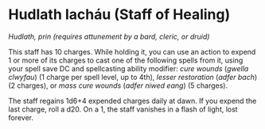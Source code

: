 # Hudlath Iacháu (Staff of Healing)

*Hudlath, prin (requires attunement by a bard, cleric, or druid)*

This staff has 10 charges. While holding it, you can use an action to expend 1 or more of its charges to cast one of the following spells from it, using your spell save DC and spellcasting ability modifier: *cure wounds* (*gwella clwyfau*) (1 charge per spell level, up to 4th), *lesser restoration* (*adfer bach*) (2 charges), or *mass cure wounds* (*adfer niwed eang*) (5 charges).

The staff regains 1d6+4 expended charges daily at dawn. If you expend the last charge, roll a d20. On a 1, the staff vanishes in a flash of light, lost forever.